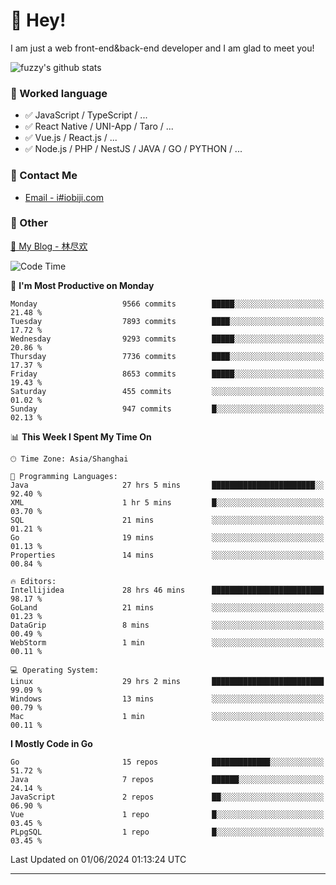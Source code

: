 # 👋 Hey!

I am just a web front-end&back-end developer and I am glad to meet you!

![fuzzy's github stats](https://github-readme-stats.vercel.app/api?username=JaydenForYou&&show_icons=true&&title_color=1abc9c&&icon_color=1abc9c)


### 📝 Worked language

- ✅ JavaScript / TypeScript / ...
- ✅ React Native / UNI-App / Taro / ...
- ✅ Vue.js / React.js / ...
- ✅ Node.js / PHP / NestJS / JAVA / GO / PYTHON / ...

### 📮 Contact Me

- [Email - i#iobiji.com](mailto:i@iobiji.com)


### 🤪 Other

[📌 My Blog - 林尽欢](https://iobiji.com)

<!--START_SECTION:waka-->
![Code Time](http://img.shields.io/badge/Code%20Time-649%20hrs%2019%20mins-blue)

📅 **I'm Most Productive on Monday** 

```text
Monday                   9566 commits        █████░░░░░░░░░░░░░░░░░░░░   21.48 % 
Tuesday                  7893 commits        ████░░░░░░░░░░░░░░░░░░░░░   17.72 % 
Wednesday                9293 commits        █████░░░░░░░░░░░░░░░░░░░░   20.86 % 
Thursday                 7736 commits        ████░░░░░░░░░░░░░░░░░░░░░   17.37 % 
Friday                   8653 commits        █████░░░░░░░░░░░░░░░░░░░░   19.43 % 
Saturday                 455 commits         ░░░░░░░░░░░░░░░░░░░░░░░░░   01.02 % 
Sunday                   947 commits         █░░░░░░░░░░░░░░░░░░░░░░░░   02.13 % 
```


📊 **This Week I Spent My Time On** 

```text
🕑︎ Time Zone: Asia/Shanghai

💬 Programming Languages: 
Java                     27 hrs 5 mins       ███████████████████████░░   92.40 % 
XML                      1 hr 5 mins         █░░░░░░░░░░░░░░░░░░░░░░░░   03.70 % 
SQL                      21 mins             ░░░░░░░░░░░░░░░░░░░░░░░░░   01.21 % 
Go                       19 mins             ░░░░░░░░░░░░░░░░░░░░░░░░░   01.13 % 
Properties               14 mins             ░░░░░░░░░░░░░░░░░░░░░░░░░   00.84 % 

🔥 Editors: 
Intellijidea             28 hrs 46 mins      █████████████████████████   98.17 % 
GoLand                   21 mins             ░░░░░░░░░░░░░░░░░░░░░░░░░   01.23 % 
DataGrip                 8 mins              ░░░░░░░░░░░░░░░░░░░░░░░░░   00.49 % 
WebStorm                 1 min               ░░░░░░░░░░░░░░░░░░░░░░░░░   00.11 % 

💻 Operating System: 
Linux                    29 hrs 2 mins       █████████████████████████   99.09 % 
Windows                  13 mins             ░░░░░░░░░░░░░░░░░░░░░░░░░   00.79 % 
Mac                      1 min               ░░░░░░░░░░░░░░░░░░░░░░░░░   00.11 % 
```

**I Mostly Code in Go** 

```text
Go                       15 repos            █████████████░░░░░░░░░░░░   51.72 % 
Java                     7 repos             ██████░░░░░░░░░░░░░░░░░░░   24.14 % 
JavaScript               2 repos             ██░░░░░░░░░░░░░░░░░░░░░░░   06.90 % 
Vue                      1 repo              █░░░░░░░░░░░░░░░░░░░░░░░░   03.45 % 
PLpgSQL                  1 repo              █░░░░░░░░░░░░░░░░░░░░░░░░   03.45 % 
```




 Last Updated on 01/06/2024 01:13:24 UTC
<!--END_SECTION:waka-->
---
